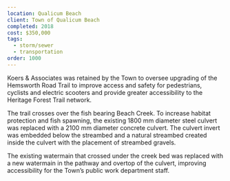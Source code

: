 ```yaml
---
location: Qualicum Beach
client: Town of Qualicum Beach
completed: 2018
cost: $350,000
tags:
  - storm/sewer
  - transportation
order: 1000
---
```

Koers & Associates was retained by the Town to oversee upgrading of the Hemsworth Road Trail to improve access and safety for pedestrians, cyclists and electric scooters and provide greater accessibility to the Heritage Forest Trail network.

The trail crosses over the fish bearing Beach Creek.  To increase habitat protection and fish spawning, the existing 1800 mm diameter steel culvert was replaced with a 2100 mm diameter concrete culvert.  The culvert invert was embedded below the streambed and a natural streambed created inside the culvert with the placement of streambed gravels.

The existing watermain that crossed under the creek bed was replaced with a new watermain in the pathway and overtop of the culvert, improving accessibility for the Town’s public work department staff.

